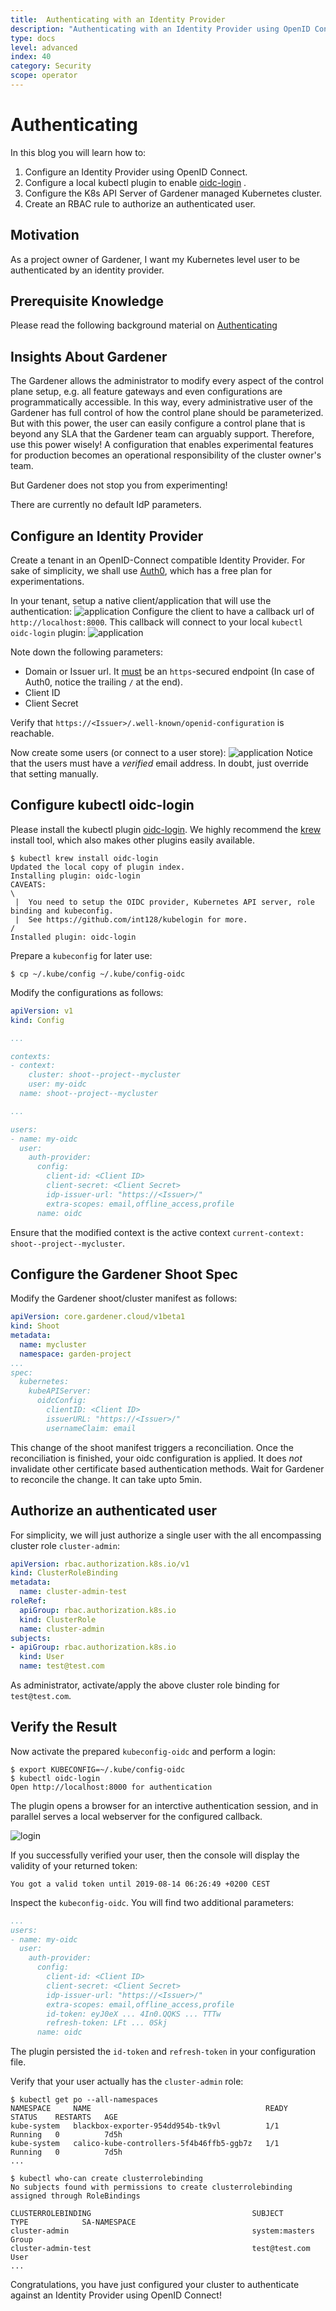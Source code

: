 ```yaml
---
title:  Authenticating with an Identity Provider
description: "Authenticating with an Identity Provider using OpenID Connect"
type: docs
level: advanced
index: 40
category: Security
scope: operator
---
```


# Authenticating

In this blog you will learn how to:

1. Configure an Identity Provider using OpenID Connect.
2. Configure a local kubectl plugin to enable [oidc-login](https://github.com/int128/kubelogin) .
3. Configure the K8s API Server of Gardener managed Kubernetes cluster.
4. Create an RBAC rule to authorize an authenticated user.

## Motivation

As a project owner of Gardener, I want my Kubernetes level user to be authenticated by an identity provider.


## Prerequisite Knowledge

Please read the following background material on [Authenticating](https://kubernetes.io/docs/reference/access-authn-authz/authentication/#openid-connect-tokens)


## Insights About Gardener

The Gardener allows the administrator to modify every aspect of the control plane setup, e.g. all feature gateways and even configurations are programmatically accessible. In this way, every administrative user of the Gardener has full control of how the control plane should be parameterized. But with this power, the user can easily configure a control plane that is beyond any SLA that the Gardener team can arguably support. Therefore, use this power wisely! A configuration that enables experimental features for production becomes an operational responsibility of the cluster owner's team.

But Gardener does not stop you from experimenting!

There are currently no default IdP parameters.

## Configure an Identity Provider

Create a tenant in an OpenID-Connect compatible Identity Provider. For sake of simplicity, we shall use [Auth0](https://auth0.com/), which has a free plan for experimentations.

In your tenant, setup a native client/application that will use the authentication:
![application](./application.png)
Configure the client to have a callback url of `http://localhost:8000`. This callback will connect to your local `kubectl oidc-login` plugin:
![application](./callback.png)

Note down the following parameters:

* Domain or Issuer url. It [must](https://openid.net/specs/openid-connect-core-1_0.html#Terminology) be an `https`-secured endpoint (In case of Auth0, notice the trailing `/` at the end).
* Client ID
* Client Secret

Verify that `https://<Issuer>/.well-known/openid-configuration` is reachable.

Now create some users (or connect to a user store):
![application](./user.png)
Notice that the users must have a *verified* email address. In doubt, just override that setting manually.

## Configure kubectl oidc-login

Please install the kubectl plugin [oidc-login](https://github.com/int128/kubelogin). We highly recommend the [krew](https://github.com/kubernetes-sigs/krew) install tool, which also makes other plugins easily available.
```
$ kubectl krew install oidc-login
Updated the local copy of plugin index.
Installing plugin: oidc-login
CAVEATS:
\
 |  You need to setup the OIDC provider, Kubernetes API server, role binding and kubeconfig.
 |  See https://github.com/int128/kubelogin for more.
/
Installed plugin: oidc-login
```

Prepare a `kubeconfig` for later use:
```
$ cp ~/.kube/config ~/.kube/config-oidc
``` 

Modify the configurations as follows:
```yaml
apiVersion: v1
kind: Config

...

contexts:
- context:
    cluster: shoot--project--mycluster
    user: my-oidc
  name: shoot--project--mycluster

...

users:
- name: my-oidc
  user:
    auth-provider:
      config:
        client-id: <Client ID>
        client-secret: <Client Secret>
        idp-issuer-url: "https://<Issuer>/"
        extra-scopes: email,offline_access,profile
      name: oidc
``` 
Ensure that the modified context is the active context `current-context: shoot--project--mycluster`.

## Configure the Gardener Shoot Spec

Modify the Gardener shoot/cluster manifest as follows:
```yaml
apiVersion: core.gardener.cloud/v1beta1
kind: Shoot
metadata:
  name: mycluster
  namespace: garden-project
...
spec:
  kubernetes:
    kubeAPIServer:
      oidcConfig:
        clientID: <Client ID>
        issuerURL: "https://<Issuer>/"
        usernameClaim: email
```
This change of the shoot manifest triggers a reconciliation. Once the reconciliation is finished, your oidc configuration is applied. It does *not* invalidate other certificate based authentication methods. Wait for Gardener to reconcile the change. It can take upto 5min.


## Authorize an authenticated user

For simplicity, we will just authorize a single user with the all encompassing cluster role `cluster-admin`:
```yaml
apiVersion: rbac.authorization.k8s.io/v1
kind: ClusterRoleBinding
metadata:
  name: cluster-admin-test
roleRef:
  apiGroup: rbac.authorization.k8s.io
  kind: ClusterRole
  name: cluster-admin
subjects:
- apiGroup: rbac.authorization.k8s.io
  kind: User
  name: test@test.com
```
As administrator, activate/apply the above cluster role binding for `test@test.com`.

## Verify the Result

Now activate the prepared `kubeconfig-oidc` and perform a login:
```
$ export KUBECONFIG=~/.kube/config-oidc
$ kubectl oidc-login
Open http://localhost:8000 for authentication
```
The plugin opens a browser for an interctive authentication session, and in parallel serves a local webserver for the configured callback.

![login](./login.png)

If you successfully verified your user, then the console will display the validity of your returned token:
```
You got a valid token until 2019-08-14 06:26:49 +0200 CEST
```

Inspect the `kubeconfig-oidc`. You will find two additional parameters:
```yaml
...
users:
- name: my-oidc
  user:
    auth-provider:
      config:
        client-id: <Client ID>
        client-secret: <Client Secret>
        idp-issuer-url: "https://<Issuer>/"
        extra-scopes: email,offline_access,profile
        id-token: eyJ0eX ... 4In0.QQKS ... TTTw
        refresh-token: LFt ... 0Skj
      name: oidc
```
The plugin persisted the `id-token` and `refresh-token` in your configuration file. 

Verify that your user actually has the `cluster-admin` role:
```
$ kubectl get po --all-namespaces
NAMESPACE     NAME                                       READY   STATUS    RESTARTS   AGE
kube-system   blackbox-exporter-954dd954b-tk9vl          1/1     Running   0          7d5h
kube-system   calico-kube-controllers-5f4b46ffb5-ggb7z   1/1     Running   0          7d5h
...

$ kubectl who-can create clusterrolebinding
No subjects found with permissions to create clusterrolebinding assigned through RoleBindings

CLUSTERROLEBINDING                                    SUBJECT                             TYPE            SA-NAMESPACE
cluster-admin                                         system:masters                      Group
cluster-admin-test                                    test@test.com                       User
...
```

Congratulations, you have just configured your cluster to authenticate against an Identity Provider using OpenID Connect!
